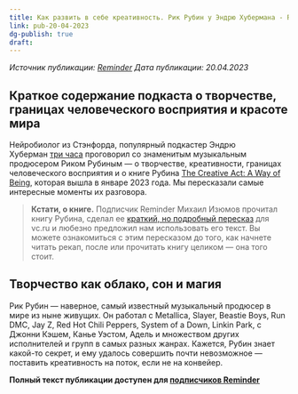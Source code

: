```yaml
---
title: Как развить в себе креативность. Рик Рубин у Эндрю Хубермана - Reminder
link: pub-20-04-2023
dg-publish: true
draft:
---
```


_Источник публикации: [Reminder](https://reminder.media/post/creativity-1)
Дата публикации: 20.04.2023_

## Краткое содержание подкаста о творчестве, границах человеческого восприятия и красоте мира

Нейробиолог из Стэнфорда, популярный подкастер Эндрю Хуберман [три часа](https://youtu.be/ycOBZZeVeAc) проговорил со знаменитым музыкальным продюсером Риком Рубиным — о творчестве, креативности, границах человеческого восприятия и о книге Рубина [The Creative Act: A Way of Being](https://www.amazon.com/Creative-Act-Way-Being/dp/0593652886), которая вышла в январе 2023 года. Мы пересказали самые интересные моменты их разговора.

> **Кстати, о книге.** Подписчик Reminder Михаил Изюмов прочитал книгу Рубина, сделал ее [краткий, но подробный пересказ](https://vc.ru/life/668055-100-sovetov-ot-rika-rubina-dlya-tvorcheskih-professionalov-sammari-knigi-the-creative-act-a-way-of-being) для vc.ru и любезно предложил нам использовать его текст. Вы можете ознакомиться с этим пересказом до того, как начнете читать рекап, после или прочитать книгу целиком — она того стоит.

## Творчество как облако, сон и магия
Рик Рубин — наверное, самый известный музыкальный продюсер в мире из ныне живущих. Он работал с Metallica, Slayer, Beastie Boys, Run DMC, Jay Z, Red Hot Chili Peppers, System of a Down, Linkin Park, c Джонни Кэшем, Канье Уэстом, Адель и множеством других исполнителей и групп в самых разных жанрах. Кажется, Рубин знает какой-то секрет, и ему удалось совершить почти невозможное — поставить креативность на поток, если не на конвейер.

**Полный текст публикации доступен для [подписчиков Reminder](https://reminder.media/subscription)**
